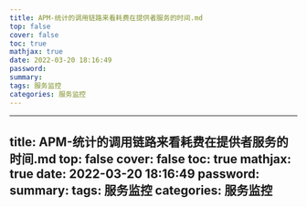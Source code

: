 ```yaml
---
title: APM-统计的调用链路来看耗费在提供者服务的时间.md
top: false
cover: false
toc: true
mathjax: true
date: 2022-03-20 18:16:49
password:
summary:
tags: 服务监控
categories: 服务监控
---
```

---
title: APM-统计的调用链路来看耗费在提供者服务的时间.md
top: false
cover: false
toc: true
mathjax: true
date: 2022-03-20 18:16:49
password:
summary:
tags: 服务监控
categories: 服务监控
---

